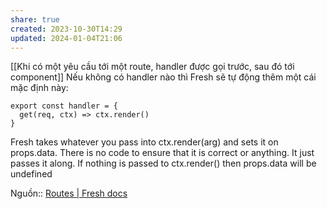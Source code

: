 ```yaml
---
share: true
created: 2023-10-30T14:29
updated: 2024-01-04T21:06
---
```

[[Khi có một yêu cầu tới một route, handler được gọi trước, sau đó tới component]]
Nếu không có handler nào thì Fresh sẽ tự động thêm một cái mặc định này:

```tsx
export const handler = {
  get(req, ctx) => ctx.render()
}
```
Fresh takes whatever you pass into ctx.render(arg) and sets it on props.data. There is no code to ensure that it is correct or anything. It just passes it along. If nothing is passed to ctx.render() then props.data will be undefined

Nguồn:: [Routes | Fresh docs](https://fresh.deno.dev/docs/concepts/routes)